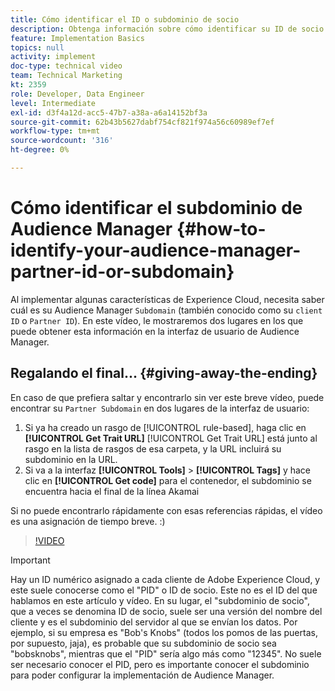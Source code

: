 ```yaml
---
title: Cómo identificar el ID o subdominio de socio
description: Obtenga información sobre cómo identificar su ID de socio o subdominio al implementar algunas funciones de Experience Cloud y acerca de dos lugares en los que puede obtener este ID en la interfaz de usuario de Audience Manager.
feature: Implementation Basics
topics: null
activity: implement
doc-type: technical video
team: Technical Marketing
kt: 2359
role: Developer, Data Engineer
level: Intermediate
exl-id: d3f4a12d-acc5-47b7-a38a-a6a14152bf3a
source-git-commit: 62b43b5627dabf754cf821f974a56c60989ef7ef
workflow-type: tm+mt
source-wordcount: '316'
ht-degree: 0%

---
```


# Cómo identificar el subdominio de Audience Manager {#how-to-identify-your-audience-manager-partner-id-or-subdomain}

Al implementar algunas características de Experience Cloud, necesita saber cuál es su Audience Manager `Subdomain` (también conocido como su `client ID` o `Partner ID`). En este vídeo, le mostraremos dos lugares en los que puede obtener esta información en la interfaz de usuario de Audience Manager.

## Regalando el final... {#giving-away-the-ending}

En caso de que prefiera saltar y encontrarlo sin ver este breve vídeo, puede encontrar su `Partner Subdomain` en dos lugares de la interfaz de usuario:

1. Si ya ha creado un rasgo de [!UICONTROL rule-based], haga clic en **[!UICONTROL Get Trait URL]**
   [!UICONTROL Get Trait URL] está junto al rasgo en la lista de rasgos de esa carpeta, y la URL incluirá su subdominio en la URL.
1. Si va a la interfaz **[!UICONTROL Tools]** > **[!UICONTROL Tags]** y hace clic en **[!UICONTROL Get code]** para el contenedor, el subdominio se encuentra hacia el final de la línea Akamai

Si no puede encontrarlo rápidamente con esas referencias rápidas, el vídeo es una asignación de tiempo breve. :)

>[!VIDEO](https://video.tv.adobe.com/v/40890/?quality=12&captions=spa)

>[!IMPORTANT]
>
>Hay un ID numérico asignado a cada cliente de Adobe Experience Cloud, y este suele conocerse como el &quot;PID&quot; o ID de socio. Este no es el ID del que hablamos en este artículo y vídeo. En su lugar, el &quot;subdominio de socio&quot;, que a veces se denomina ID de socio, suele ser una versión del nombre del cliente y es el subdominio del servidor al que se envían los datos. Por ejemplo, si su empresa es &quot;Bob&#39;s Knobs&quot; (todos los pomos de las puertas, por supuesto, jaja), es probable que su subdominio de socio sea &quot;bobsknobs&quot;, mientras que el &quot;PID&quot; sería algo más como &quot;12345&quot;. No suele ser necesario conocer el PID, pero es importante conocer el subdominio para poder configurar la implementación de Audience Manager.
>
